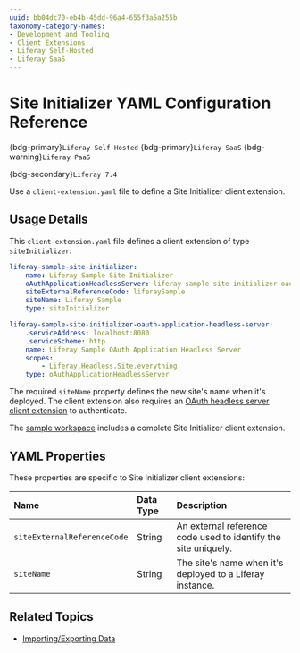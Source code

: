 ```yaml
---
uuid: bb04dc70-eb4b-45dd-96a4-655f3a5a255b
taxonomy-category-names:
- Development and Tooling
- Client Extensions
- Liferay Self-Hosted
- Liferay SaaS
---
```


# Site Initializer YAML Configuration Reference

{bdg-primary}`Liferay Self-Hosted`
{bdg-primary}`Liferay SaaS`
{bdg-warning}`Liferay PaaS`

{bdg-secondary}`Liferay 7.4`

Use a `client-extension.yaml` file to define a Site Initializer client extension.

## Usage Details

This `client-extension.yaml` file defines a client extension of type `siteInitializer`:

```yaml
liferay-sample-site-initializer:
    name: Liferay Sample Site Initializer
    oAuthApplicationHeadlessServer: liferay-sample-site-initializer-oauth-application-headless-server
    siteExternalReferenceCode: liferaySample
    siteName: Liferay Sample
    type: siteInitializer

liferay-sample-site-initializer-oauth-application-headless-server:
    .serviceAddress: localhost:8080
    .serviceScheme: http
    name: Liferay Sample OAuth Application Headless Server
    scopes:
        - Liferay.Headless.Site.everything
    type: oAuthApplicationHeadlessServer
```

The required `siteName` property defines the new site's name when it's deployed. The client extension also requires an [OAuth headless server client extension](../../configuration-as-code.md#oauth-headless-server-client-extensions) to authenticate.

The [sample workspace](https://github.com/liferay/liferay-portal/tree/master/workspaces/liferay-sample-workspace/client-extensions/liferay-sample-site-initializer) includes a complete Site Initializer client extension.

## YAML Properties

These properties are specific to Site Initializer client extensions:

| **Name**                    | **Data Type** | **Description**                                                |
|:----------------------------|:--------------|:---------------------------------------------------------------|
| `siteExternalReferenceCode` | String        | An external reference code used to identify the site uniquely. |
| `siteName`                  | String        | The site's name when it's deployed to a Liferay instance.      |

## Related Topics

* [Importing/Exporting Data](../../importing-exporting-data.md)